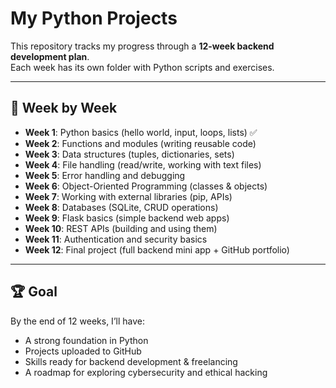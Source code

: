 # My Python Projects

This repository tracks my progress through a **12-week backend development plan**.  
Each week has its own folder with Python scripts and exercises.  

---

## 📅 Week by Week

- **Week 1**: Python basics (hello world, input, loops, lists) ✅
- **Week 2**: Functions and modules (writing reusable code)
- **Week 3**: Data structures (tuples, dictionaries, sets)
- **Week 4**: File handling (read/write, working with text files)
- **Week 5**: Error handling and debugging
- **Week 6**: Object-Oriented Programming (classes & objects)
- **Week 7**: Working with external libraries (pip, APIs)
- **Week 8**: Databases (SQLite, CRUD operations)
- **Week 9**: Flask basics (simple backend web apps)
- **Week 10**: REST APIs (building and using them)
- **Week 11**: Authentication and security basics
- **Week 12**: Final project (full backend mini app + GitHub portfolio)

---

## 🏆 Goal
By the end of 12 weeks, I’ll have:
- A strong foundation in Python
- Projects uploaded to GitHub
- Skills ready for backend development & freelancing
- A roadmap for exploring cybersecurity and ethical hacking

